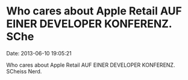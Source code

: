 Who cares about Apple Retail AUF EINER DEVELOPER KONFERENZ. SChe
================================================================

Date: 2013-06-10 19:05:21

Who cares about Apple Retail AUF EINER DEVELOPER KONFERENZ. SCheiss
Nerd.
